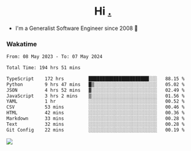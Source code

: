 <h1 align="center">Hi <a href="https://www.hackerrank.com/erasmosaraujo">.</a></h1>
 
- I'm a Generalist Software Engineer  since 2008 🚀
<!--  
<p align="left">
  <a href="https://github.com/erasmosoares/github-readme-stats">
    <img
      align="center"
      src="https://github-readme-stats.vercel.app/api/top-langs/?username=erasmosoares&theme=radical&layout=compact"
    />
  </a>
  <a href="https://github.com/erasmosoares/github-readme-stats">
    [![Harlok's WakaTime stats](https://github-readme-stats.vercel.app/api/wakatime?username=ffflabs)](https://github.com/anuraghazra/github-readme-stats)
  </a>
</p>

<!--
 ### Repo 
 
<p align="left">
 <a href="https://github.com/erasmosoares/github-readme-stats">
    <img
      align="center"
      height="165"
      src="https://github-readme-stats.vercel.app/api/pin?username=erasmosoares&repo=sample-node&title_color=fff&icon_color=f9f9f9&text_color=9f9f9f&bg_color=151515"
    />
  </a>
  <a href="https://github.com/erasmosoares/github-readme-stats">
    <img
      align="center"
      height="165"
      src="https://github-readme-stats.vercel.app/api/pin?username=erasmosoares&repo=sample-node&title_color=fff&icon_color=f9f9f9&text_color=9f9f9f&bg_color=151515"
    />
  </a>
</p>
-->

 ### Wakatime 

<!--START_SECTION:waka-->

```txt
From: 08 May 2023 - To: 07 May 2024

Total Time: 194 hrs 51 mins

TypeScript    172 hrs         ██████████████████████░░░   88.15 %
Python        9 hrs 47 mins   █▒░░░░░░░░░░░░░░░░░░░░░░░   05.02 %
JSON          4 hrs 52 mins   ▓░░░░░░░░░░░░░░░░░░░░░░░░   02.49 %
JavaScript    3 hrs 2 mins    ▒░░░░░░░░░░░░░░░░░░░░░░░░   01.56 %
YAML          1 hr            ░░░░░░░░░░░░░░░░░░░░░░░░░   00.52 %
CSV           53 mins         ░░░░░░░░░░░░░░░░░░░░░░░░░   00.46 %
HTML          42 mins         ░░░░░░░░░░░░░░░░░░░░░░░░░   00.36 %
Markdown      33 mins         ░░░░░░░░░░░░░░░░░░░░░░░░░   00.28 %
Text          32 mins         ░░░░░░░░░░░░░░░░░░░░░░░░░   00.28 %
Git Config    22 mins         ░░░░░░░░░░░░░░░░░░░░░░░░░   00.19 %
```

<!--END_SECTION:waka-->

![](https://komarev.com/ghpvc/?username=erasmosoares&color=brightgreen)
